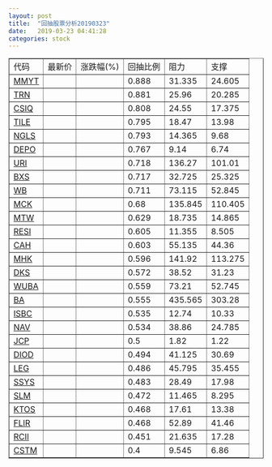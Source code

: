 ```yaml
---
layout: post
title:  "回抽股票分析20190323"
date:   2019-03-23 04:41:28
categories: stock
---
```

<script type="text/javascript">
var stockList = []
stockList.push('gb_mmyt');
stockList.push('gb_trn');
stockList.push('gb_csiq');
stockList.push('gb_tile');
stockList.push('gb_ngls');
stockList.push('gb_depo');
stockList.push('gb_uri');
stockList.push('gb_bxs');
stockList.push('gb_wb');
stockList.push('gb_mck');
stockList.push('gb_mtw');
stockList.push('gb_resi');
stockList.push('gb_cah');
stockList.push('gb_mhk');
stockList.push('gb_dks');
stockList.push('gb_wuba');
stockList.push('gb_ba');
stockList.push('gb_isbc');
stockList.push('gb_nav');
stockList.push('gb_jcp');
stockList.push('gb_diod');
stockList.push('gb_leg');
stockList.push('gb_ssys');
stockList.push('gb_slm');
stockList.push('gb_ktos');
stockList.push('gb_flir');
stockList.push('gb_rcii');
stockList.push('gb_cstm');
</script>
<table border="1">
 <tr>
 <td>代码</td>
 <td>最新价</td>
 <td>涨跌幅(%)</td>
 <td>回抽比例</td>
 <td>阻力</td>
 <td>支撑</td>
</tr>
  <tr id="mmyt">
  <td><a href="http://stock.finance.sina.com.cn/usstock/quotes/MMYT.html" target="_blank">MMYT</a></td><td></td><td></td><td>0.888</td><td>31.335</td><td>24.605</td></tr>
  <tr id="trn">
  <td><a href="http://stock.finance.sina.com.cn/usstock/quotes/TRN.html" target="_blank">TRN</a></td><td></td><td></td><td>0.881</td><td>25.96</td><td>20.285</td></tr>
  <tr id="csiq">
  <td><a href="http://stock.finance.sina.com.cn/usstock/quotes/CSIQ.html" target="_blank">CSIQ</a></td><td></td><td></td><td>0.808</td><td>24.55</td><td>17.375</td></tr>
  <tr id="tile">
  <td><a href="http://stock.finance.sina.com.cn/usstock/quotes/TILE.html" target="_blank">TILE</a></td><td></td><td></td><td>0.795</td><td>18.47</td><td>13.98</td></tr>
  <tr id="ngls">
  <td><a href="http://stock.finance.sina.com.cn/usstock/quotes/NGLS.html" target="_blank">NGLS</a></td><td></td><td></td><td>0.793</td><td>14.365</td><td>9.68</td></tr>
  <tr id="depo">
  <td><a href="http://stock.finance.sina.com.cn/usstock/quotes/DEPO.html" target="_blank">DEPO</a></td><td></td><td></td><td>0.767</td><td>9.14</td><td>6.74</td></tr>
  <tr id="uri">
  <td><a href="http://stock.finance.sina.com.cn/usstock/quotes/URI.html" target="_blank">URI</a></td><td></td><td></td><td>0.718</td><td>136.27</td><td>101.01</td></tr>
  <tr id="bxs">
  <td><a href="http://stock.finance.sina.com.cn/usstock/quotes/BXS.html" target="_blank">BXS</a></td><td></td><td></td><td>0.717</td><td>32.725</td><td>25.325</td></tr>
  <tr id="wb">
  <td><a href="http://stock.finance.sina.com.cn/usstock/quotes/WB.html" target="_blank">WB</a></td><td></td><td></td><td>0.711</td><td>73.115</td><td>52.845</td></tr>
  <tr id="mck">
  <td><a href="http://stock.finance.sina.com.cn/usstock/quotes/MCK.html" target="_blank">MCK</a></td><td></td><td></td><td>0.68</td><td>135.845</td><td>110.405</td></tr>
  <tr id="mtw">
  <td><a href="http://stock.finance.sina.com.cn/usstock/quotes/MTW.html" target="_blank">MTW</a></td><td></td><td></td><td>0.629</td><td>18.735</td><td>14.865</td></tr>
  <tr id="resi">
  <td><a href="http://stock.finance.sina.com.cn/usstock/quotes/RESI.html" target="_blank">RESI</a></td><td></td><td></td><td>0.605</td><td>11.355</td><td>8.505</td></tr>
  <tr id="cah">
  <td><a href="http://stock.finance.sina.com.cn/usstock/quotes/CAH.html" target="_blank">CAH</a></td><td></td><td></td><td>0.603</td><td>55.135</td><td>44.36</td></tr>
  <tr id="mhk">
  <td><a href="http://stock.finance.sina.com.cn/usstock/quotes/MHK.html" target="_blank">MHK</a></td><td></td><td></td><td>0.596</td><td>141.92</td><td>113.275</td></tr>
  <tr id="dks">
  <td><a href="http://stock.finance.sina.com.cn/usstock/quotes/DKS.html" target="_blank">DKS</a></td><td></td><td></td><td>0.572</td><td>38.52</td><td>31.23</td></tr>
  <tr id="wuba">
  <td><a href="http://stock.finance.sina.com.cn/usstock/quotes/WUBA.html" target="_blank">WUBA</a></td><td></td><td></td><td>0.559</td><td>73.21</td><td>52.745</td></tr>
  <tr id="ba">
  <td><a href="http://stock.finance.sina.com.cn/usstock/quotes/BA.html" target="_blank">BA</a></td><td></td><td></td><td>0.555</td><td>435.565</td><td>303.28</td></tr>
  <tr id="isbc">
  <td><a href="http://stock.finance.sina.com.cn/usstock/quotes/ISBC.html" target="_blank">ISBC</a></td><td></td><td></td><td>0.535</td><td>12.74</td><td>10.33</td></tr>
  <tr id="nav">
  <td><a href="http://stock.finance.sina.com.cn/usstock/quotes/NAV.html" target="_blank">NAV</a></td><td></td><td></td><td>0.534</td><td>38.86</td><td>24.785</td></tr>
  <tr id="jcp">
  <td><a href="http://stock.finance.sina.com.cn/usstock/quotes/JCP.html" target="_blank">JCP</a></td><td></td><td></td><td>0.5</td><td>1.82</td><td>1.22</td></tr>
  <tr id="diod">
  <td><a href="http://stock.finance.sina.com.cn/usstock/quotes/DIOD.html" target="_blank">DIOD</a></td><td></td><td></td><td>0.494</td><td>41.125</td><td>30.69</td></tr>
  <tr id="leg">
  <td><a href="http://stock.finance.sina.com.cn/usstock/quotes/LEG.html" target="_blank">LEG</a></td><td></td><td></td><td>0.486</td><td>45.795</td><td>35.455</td></tr>
  <tr id="ssys">
  <td><a href="http://stock.finance.sina.com.cn/usstock/quotes/SSYS.html" target="_blank">SSYS</a></td><td></td><td></td><td>0.483</td><td>28.49</td><td>17.98</td></tr>
  <tr id="slm">
  <td><a href="http://stock.finance.sina.com.cn/usstock/quotes/SLM.html" target="_blank">SLM</a></td><td></td><td></td><td>0.472</td><td>11.465</td><td>8.295</td></tr>
  <tr id="ktos">
  <td><a href="http://stock.finance.sina.com.cn/usstock/quotes/KTOS.html" target="_blank">KTOS</a></td><td></td><td></td><td>0.468</td><td>17.61</td><td>13.38</td></tr>
  <tr id="flir">
  <td><a href="http://stock.finance.sina.com.cn/usstock/quotes/FLIR.html" target="_blank">FLIR</a></td><td></td><td></td><td>0.468</td><td>52.89</td><td>41.46</td></tr>
  <tr id="rcii">
  <td><a href="http://stock.finance.sina.com.cn/usstock/quotes/RCII.html" target="_blank">RCII</a></td><td></td><td></td><td>0.451</td><td>21.635</td><td>17.28</td></tr>
  <tr id="cstm">
  <td><a href="http://stock.finance.sina.com.cn/usstock/quotes/CSTM.html" target="_blank">CSTM</a></td><td></td><td></td><td>0.4</td><td>9.545</td><td>6.86</td></tr>
</table>
